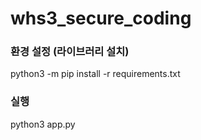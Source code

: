 # whs3_secure_coding

### 환경 설정 (라이브러리 설치)
python3 -m pip install -r requirements.txt

### 실행
python3 app.py